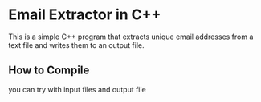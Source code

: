 # Email Extractor in C++

This is a simple C++ program that extracts unique email addresses from a text file and writes them to an output file.

## How to Compile
you can try with input files and output file 
